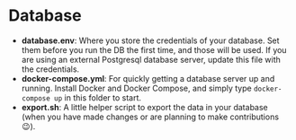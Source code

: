 # Database
- **database.env**: Where you store the credentials of your database. Set them before you run the DB the first time, and those will be used. If you are using an external Postgresql database server, update this file with the credentials.
- **docker-compose.yml**: For quickly getting a database server up and running. Install Docker and Docker Compose, and simply type `docker-compose up` in this folder to start.
- **export.sh**: A little helper script to export the data in your database (when you have made changes or are planning to make contributions :wink:). 